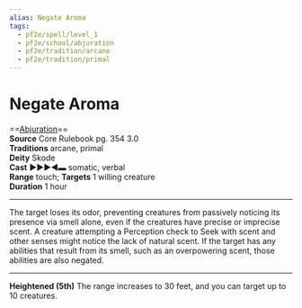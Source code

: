 ```yaml
---
alias: Negate Aroma
tags:
  - pf2e/spell/level_1
  - pf2e/school/abjuration
  - pf2e/tradition/arcane
  - pf2e/tradition/primal
---
```


# Negate Aroma

==[Abjuration](../../../Traits/Abjuration.md)==  
__Source__ Core Rulebook pg. 354 3.0  
**Traditions** arcane, primal  
**Deity** Skode  
**Cast** ►►►◄▬ somatic, verbal  
**Range** touch; **Targets** 1 willing creature  
**Duration** 1 hour

---

The target loses its odor, preventing creatures from passively noticing its presence via smell alone, even if the creatures have precise or imprecise scent. A creature attempting a Perception check to Seek with scent and other senses might notice the lack of natural scent. If the target has any abilities that result from its smell, such as an overpowering scent, those abilities are also negated.

<hr>

**Heightened (5th)** The range increases to 30 feet, and you can target up to 10 creatures.
